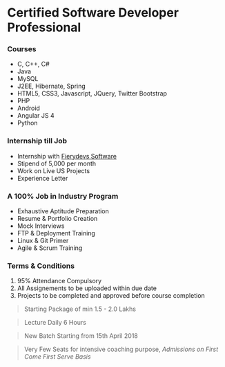# Certified Software Developer Professional

### Courses
* C, C++, C#
* Java
* MySQL
* J2EE, Hibernate, Spring
* HTML5, CSS3, Javascript, JQuery, Twitter Bootstrap
* PHP
* Android
* Angular JS 4
* Python

### Internship till Job
* Internship with [Fierydevs Software](https://www.fierydevs.com)
* Stipend of 5,000 per month
* Work on Live US Projects
* Experience Letter

### A 100% Job in Industry Program 
* Exhaustive Aptitude Preparation
* Resume & Portfolio Creation
* Mock Interviews
* FTP & Deployment Training
* Linux & Git Primer
* Agile & Scrum Training


### Terms & Conditions
1. 95% Attendance Compulsory
2. All Assignements to be uploaded within due date
3. Projects to be completed and approved before course completion

> Starting Package of min 1.5 - 2.0 Lakhs

> Lecture Daily 6 Hours 

> New Batch Starting from 15th April 2018

> Very Few Seats for intensive coaching purpose, *Admissions on First Come First Serve Basis*
